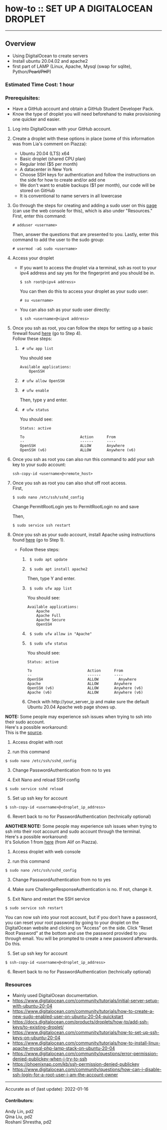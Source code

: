 # how-to :: SET UP A DIGITALOCEAN DROPLET
---
## Overview
- Using DigitalOcean to create servers
- Install ubuntu 20.04.02 and apache2 
- first part of LAMP (Linux, Apache, Mysql (swap for sqlite), Python/~~Pearl/PHP~~)

### Estimated Time Cost: 1 hour 

### Prerequisites:

- Have a GitHub account and obtain a GitHub Student Developer Pack. 
- Know the type of droplet you will need beforehand to make provisioning one quicker and easier.

1. Log into DigitalOcean with your GitHub account. 
2. Create a droplet with these options in place (some of this information was from Lia's comment on Piazza):  
    - Ubuntu 20.04 (LTS) x64
    - Basic droplet (shared CPU plan) 
    - Regular Intel ($5 per month)
    - A datacenter in New York
    - Choose SSH keys for authentication and follow the instructions on the side for how to create and/or add one
    - We don't want to enable backups ($1 per month), our code will be stored on GitHub
    - It is conventional to name servers in all lowercase
3. Go through the steps for creating and adding a sudo user on this [page](https://www.digitalocean.com/community/tutorials/how-to-create-a-new-sudo-enabled-user-on-ubuntu-20-04-quickstart) (can use the web console for this), which is also under "Resources."
    First, enter this command:
    ```
    # adduser <username>
    ```
    Then, answer the questions that are presented to you.
    Lastly, enter this command to add the user to the sudo group:
    ```
    # usermod -aG sudo <username>
    ```
4. Access your droplet 
    - If you want to access the droplet via a terminal, ssh as root to your ipv4 address and say yes for the fingerprint and you should be in.
        ```
        $ ssh root@<ipv4 address>
        ```
        You can then do this to access your droplet as your sudo user:  
        ```
        # su <username>
        ```
    - You can also ssh as your sudo user directly:
        ```
        $ ssh <username>@<ipv4 address>
        ```
5. Once you ssh as root, you can follow the steps for setting up a basic firewall found [here](https://www.digitalocean.com/community/tutorials/initial-server-setup-with-ubuntu-20-04) (go to Step 4).  
    Follow these steps:
    1. ``` 
        # ufw app list 
        ``` 
        You should see
        ```
        Available applications:
            OpenSSH
        ```
    2. ``` 
        # ufw allow OpenSSH 
        ```
    3. ```
        # ufw enable
        ```
        Then, type y and enter.
    4. ```
        # ufw status
        ```
        You should see: 
        ``` 
        Status: active  

        To                         Action      From  
        --                         ------      ----  
        OpenSSH                    ALLOW       Anywhere  
        OpenSSH (v6)               ALLOW       Anywhere (v6)  
        ```

6. Once you ssh as root you can also run this command to add your ssh key to your sudo account:
    ```
    ssh-copy-id <username>@<remote_host>
    ```

7. Once you ssh as root you can also shut off root access.   
    First,  
    ```
    $ sudo nano /etc/ssh/sshd_config 
    ```
    Change PermitRootLogin yes to PermitRootLogin no and save

    Then,  
    ```
    $ sudo service ssh restart 
    ```

8. Once you ssh as your sudo account, install Apache using instructions found [here](https://www.digitalocean.com/community/tutorials/how-to-install-linux-apache-mysql-php-lamp-stack-on-ubuntu-20-04) (go to Step 1).
    - Follow these steps:  
        1. ```
            $ sudo apt update
            ```
        2. ```
            $ sudo apt install apache2
            ```
            Then, type Y and enter.
        3. ```
            $ sudo ufw app list
            ```
            You should see:  
            ```
            Available applications:  
                Apache  
                Apache Full  
                Apache Secure  
                OpenSSH  
            ```
        4. ```
            $ sudo ufw allow in "Apache"
            ```
        5. ```
            $ sudo ufw status
            ```
            You should see:  
            ```
            Status: active  

            To                         Action      From  
            --                         ------      ----
            OpenSSH                    ALLOW         Anywhere                                  
            Apache                     ALLOW       Anywhere                    
            OpenSSH (v6)               ALLOW       Anywhere (v6)                      
            Apache (v6)                ALLOW       Anywhere (v6)  
            ```
        6. Check with http://your_server_ip and make sure the default Ubuntu 20.04 Apache web page shows up.

__NOTE:__ Some people may experience ssh issues when trying to ssh into their sudo account.   
Here's a possible workaround:  
This is the [source](https://www.digitalocean.com/community/questions/error-permission-denied-publickey-when-i-try-to-ssh).  

1. Access droplet with root

2. run this command 
```
$ sudo nano /etc/ssh/sshd_config
```

3. Change PasswordAuthentication from no to yes 

4. Exit Nano and reload SSH config 
```
$ sudo service sshd reload
```

5. Set up ssh key for account 
```
$ ssh-copy-id <username>@<droplet_ip_address>
```

6. Revert back to no for PasswordAuthentication (technically optional)  

__ANOTHER NOTE:__ Some people may experience ssh issues when trying to ssh into their root account and sudo account through the terminal.   
Here's a possible workaround:  
It's Solution 1 from [here](https://phoenixnap.com/kb/ssh-permission-denied-publickey) (from Alif on Piazza). 

1. Access droplet with web console

2. run this command 
```
$ sudo nano /etc/ssh/sshd_config
```

3. Change PasswordAuthentication from no to yes 

4. Make sure ChallengeResponseAuthentication is no. If not, change it.

5. Exit Nano and restart the SSH service 
```
$ sudo service ssh restart
```
You can now ssh into your root account, but if you don't have a password, you can reset your root password by going to your droplet on the DigitalOcean website and clicking on "Access" on the side. Click "Reset Root Password" at the bottom and use the password provided to you through email. You will be prompted to create a new password afterwards. Do this.  

5. Set up ssh key for account 
```
$ ssh-copy-id <username>@<droplet_ip_address>
```

6. Revert back to no for PasswordAuthentication (technically optional)

### Resources
* Mainly used DigitalOcean documentation.
* https://www.digitalocean.com/community/tutorials/initial-server-setup-with-ubuntu-20-04
* https://www.digitalocean.com/community/tutorials/how-to-create-a-new-sudo-enabled-user-on-ubuntu-20-04-quickstart
* https://docs.digitalocean.com/products/droplets/how-to/add-ssh-keys/to-existing-droplet/
* https://www.digitalocean.com/community/tutorials/how-to-set-up-ssh-keys-on-ubuntu-20-04
* https://www.digitalocean.com/community/tutorials/how-to-install-linux-apache-mysql-php-lamp-stack-on-ubuntu-20-04
* https://www.digitalocean.com/community/questions/error-permission-denied-publickey-when-i-try-to-ssh
* https://phoenixnap.com/kb/ssh-permission-denied-publickey
* https://www.digitalocean.com/community/questions/how-can-i-disable-ssh-login-for-a-root-user-i-am-the-account-owner

---

Accurate as of (last update): 2022-01-16

#### Contributors: 
Andy Lin, pd2  
Qina Liu, pd2  
Roshani Shrestha, pd2  
